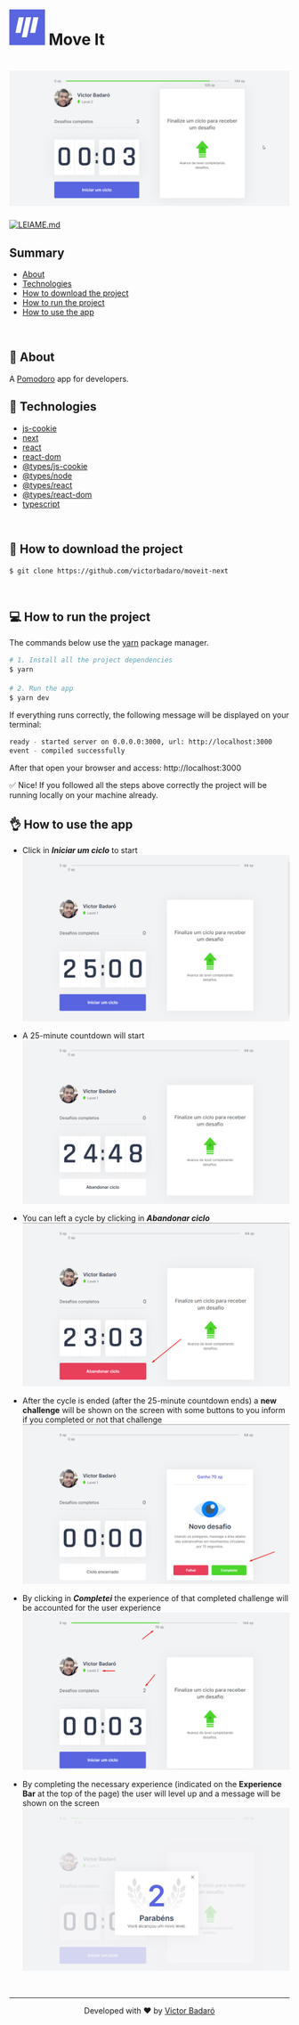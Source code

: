 <h1>
    <img src="./docs/logo.png">
    Move It
</h1>

<h1 align="center">
    <img src="./docs/running.gif" alt="App">
</h1>

[![LEIAME.md](https://img.shields.io/badge/-Leia%20em%20Portugu%C3%AAs-brightgreen?style=for-the-badge)](./LEIAME.md)

## Summary

* [About](#-about)
* [Technologies](#-technologies)
* [How to download the project](#-how-to-download-the-project)
* [How to run the project](#-how-to-run-the-project)
* [How to use the app](#-how-to-use-the-app)
<br>

## 🧾 About

A [Pomodoro](https://pomofocus.io/) app for developers.
<br>

## 🚀 Technologies

* [js-cookie](https://www.npmjs.com/package/js-cookie)
* [next](https://nextjs.org/)
* [react](https://reactjs.org/)
* [react-dom](https://www.npmjs.com/package/react-dom)
* [@types/js-cookie](https://www.npmjs.com/package/@types/js-cookie)
* [@types/node](https://www.npmjs.com/package/@types/node)
* [@types/react](https://www.npmjs.com/package/@types/react)
* [@types/react-dom](https://www.npmjs.com/package/@types/react-dom)
* [typescript](https://www.typescriptlang.org/)
<br>

## 🔽 How to download the project

```bash
$ git clone https://github.com/victorbadaro/moveit-next
```
<br>

## 💻 How to run the project

The commands below use the [yarn](https://yarnpkg.com/) package manager.

```bash
# 1. Install all the project dependencies
$ yarn

# 2. Run the app
$ yarn dev
```

If everything runs correctly, the following message will be displayed on your terminal:
```bash
ready - started server on 0.0.0.0:3000, url: http://localhost:3000
event - compiled successfully
```

After that open your browser and access: http://localhost:3000

✅ Nice! If you followed all the steps above correctly the project will be running locally on your machine already.
<br>

## 👌 How to use the app

* Click in **_Iniciar um ciclo_** to start
    <img src="./docs/before_start_countdown.png" alt="Start a cycle">

* A 25-minute countdown will start
    <img src="./docs/after_start_countdown.png" alt="Cycle started">

* You can left a cycle by clicking in **_Abandonar ciclo_**
    <img src="./docs/abandonar_ciclo_button.png" alt="Left cycle">

* After the cycle is ended (after the 25-minute countdown ends) a **new challenge** will be shown on the screen with some buttons to you inform if you completed or not that challenge
    <img src="./docs/new_challenge.png" alt="New challenge">

* By clicking in **_Completei_** the experience of that completed challenge will be accounted for the user experience
    <img src="./docs/getting_experience.png" alt="Completing the challenge">

* By completing the necessary experience (indicated on the **Experience Bar** at the top of the page) the user will level up and a message will be shown on the screen
    <img src="./docs/level_up.png" alt="Level Up">

<br>

---
<p align="center">Developed with ❤ by <a href="https://github.com/victorbadaro">Victor Badaró</a></p>